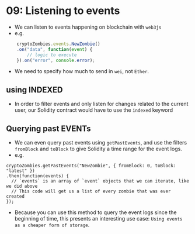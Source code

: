 # 09: Listening to events

- We can listen to events happening on blockchain with `web3js`
- e.g.
```javascript
    cryptoZombies.events.NewZombie()
    .on("data", function(event) {
        // logic to execute
    }).on("error", console.error);
```
- We need to specify how much to send in `wei`, not `Ether`.

## using INDEXED
- In order to filter events and only listen for changes related to the current user, our Solidity contract would have to use the `indexed` keyword

## Querying past EVENTs
- We can even query past events using `getPastEvents`, and use the filters `fromBlock` and `toBlock` to give Solidity a time range for the event logs.
- e.g.
```solidity
cryptoZombies.getPastEvents("NewZombie", { fromBlock: 0, toBlock: "latest" })
.then(function(events) {
  // `events` is an array of `event` objects that we can iterate, like we did above
  // This code will get us a list of every zombie that was ever created
});
``` 
- Because you can use this method to query the event logs since the beginning of time, this presents an interesting use case: `Using events as a cheaper form of storage`.

